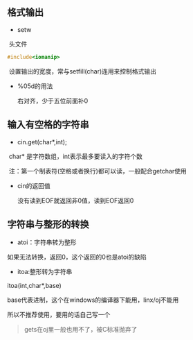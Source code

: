 ## 格式输出

- setw

​	头文件 
```C++
#include<iomanip>
```
​	设置输出的宽度，常与setfill(char)连用来控制格式输出

- %05d的用法 

   右对齐，少于五位前面补0

## 输入有空格的字符串

- cin.get(char*,int);

​	char* 是字符数组，int表示最多要读入的字符个数

​	注：第一个制表符(空格或者换行)都可以读，一般配合getchar使用

- cin的返回值

  没有读到EOF就返回非0值，读到EOF返回0

## 字符串与整形的转换

- atoi：字符串转为整形

如果无法转换，返回0，这个返回的0也是atoi的缺陷

- itoa:整形转为字符串

itoa(int,char*,base)

base代表进制，这个在windows的编译器下能用，linx/oj不能用

所以不推荐使用，要用的话自己写一个

> gets在oj里一般也用不了，被C标准抛弃了





